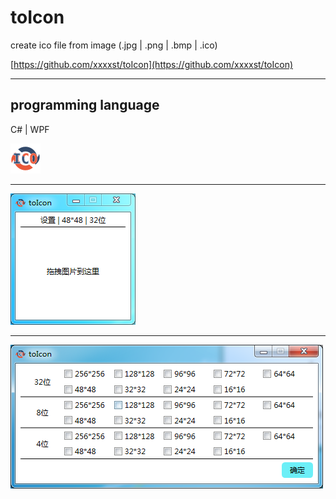 # toIcon

create ico file from image (.jpg | .png | .bmp | .ico)

[https://github.com/xxxxst/toIcon](https://github.com/xxxxst/toIcon)

---

## programming language

C# | WPF

<img src="./doc/icon.png"/>

---

<img src="./doc/preview1.png"/>

---

<img src="./doc/preview2.png"/>
